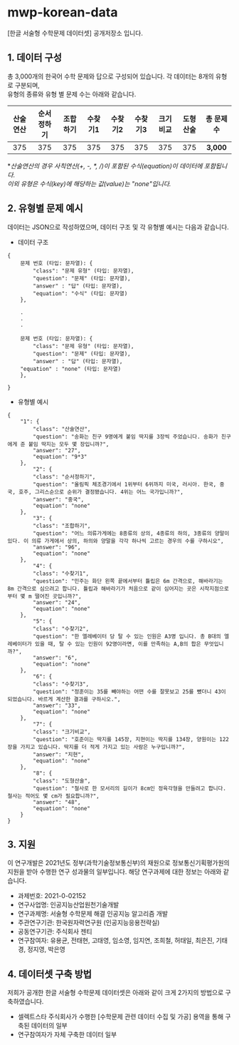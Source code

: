 # mwp-korean-data
[한글 서술형 수학문제 데이터셋] 공개저장소 입니다.    



## 1. 데이터 구성
총 3,000개의 한국어 수학 문제와 답으로 구성되어 있습니다. 각 데이터는 8개의 유형로 구분되며,    
유형의 종류와 유형 별 문제 수는 아래와 같습니다.



| 산술연산 | 순서정하기 | 조합하기 | 수찾기1 | 수찾기2 | 수찾기3 | 크기비교 | 도형산술 | 총 문제 수 |
| :---: | :---: | :---: | :---: | :---: | :---: | :---: | :---: | :---: |
| 375 | 375 | 375 | 375 | 375 | 375 | 375 | 375 | **3,000** |



*_산술연산의 경우 사칙연산(+, -, *, /)이 포함된 수식(equation)이 데이터에 포함됩니다._    
*이외 유형은 수식(key)에 해당하는 값(value)는 "none"입니다.*    
     
     
     
## 2. 유형별 문제 예시

데이터는 JSON으로 작성하였으며, 데이터 구조 및 각 유형별 예시는 다음과 같습니다.

- 데이터 구조
```
{
    문제 번호 (타입: 문자열): {
        "class": "문제 유형" (타입: 문자열),
        "question": "문제" (타입: 문자열),
        "answer" : "답" (타입: 문자열),
        "equation": "수식" (타입: 문자열)
    },
    
    .
    .
    .

    문제 번호 (타입: 문자열): {
        "class": "문제 유형" (타입: 문자열),
        "question": "문제" (타입: 문자열),
        "answer" : "답" (타입: 문자열),
	"equation" : "none" (타입: 문자열)
    },

}
```
- 유형별 예시
```
{   
	"1": {
		"class": "산술연산",
		"question": "송화는 친구 9명에게 붙임 딱지를 3장씩 주었습니다. 송화가 친구에게 준 붙임 딱지는 모두 몇 장입니까?",
		"answer": "27",
		"equation": "9*3"
	},
    	"2": {
		"class": "순서정하기",
		"question": "올림픽 체조경기에서 1위부터 6위까지 미국, 러시아. 한국, 중국, 호주, 그리스순으로 순위가 결정됐습니다. 4위는 어느 국가입니까?",
		"answer": "중국",
		"equation": "none"
	},
    	"3": {
		"class": "조합하기",
		"question": "어느 의류가게에는 8종류의 상의, 4종류의 하의, 3종류의 양말이 있다. 이 의류 가게에서 상의, 하의와 양말을 각각 하나씩 고르는 경우의 수를 구하시오",
		"answer": "96",
		"equation": "none"
	},
    	"4": {
		"class": "수찾기1",
		"question": "민주는 화단 왼쪽 끝에서부터 튤립은 6m 간격으로, 해바라기는 8m 간격으로 심으려고 합니다. 튤립과 해바라기가 처음으로 같이 심어지는 곳은 시작지점으로부터 몇 m 떨어진 곳입니까?",
		"answer": "24",
		"equation": "none"
	},
    	"5": {
		"class": "수찾기2",
		"question": "한 엘레베이터 당 탈 수 있는 인원은 A3명 입니다. 총 B대의 엘레베이터가 있을 때, 탈 수 있는 인원이 92명이라면, 이를 만족하는 A,B의 합은 무엇입니까?",
		"answer": "6",
		"equation": "none"
	},
    	"6": {
		"class": "수찾기3",
		"question": "정훈이는 35를 빼야하는 어떤 수를 잘못보고 25를 뺐더니 43이 되었습니다. 바르게 계산한 결과를 구하시오.",
		"answer": "33",
		"equation": "none"
	},
    	"7": {
		"class": "크기비교",
		"question": "호준이는 딱지를 145장, 지현이는 딱지를 134장, 양원이는 122장을 가지고 있습니다. 딱지를 더 적게 가지고 있는 사람은 누구입니까?",
		"answer": "지현",
		"equation": "none"
	},
    	"8": {
		"class": "도형산술",
		"question": "철사로 한 모서리의 길이가 8cm인 정육각형을 만들려고 합니다. 철사는 적어도 몇 cm가 필요합니까?",
		"answer": "48",
		"equation": "none"
	}
}
```



## 3. 지원
이 연구개발은 2021년도 정부(과학기술정보통신부)의 재원으로 정보통신기획평가원의 지원을 받아 수행한 연구 성과물의 일부입니다.
해당 연구과제에 대한 정보는 아래와 같습니다.
- 과제번호: 2021-0-02152
- 연구사업명: 인공지능산업원천기술개발
- 연구과제명: 서술형 수학문제 해결 인공지능 알고리즘 개발
- 주관연구기관: 한국원자력연구원 (인공지능응용전략실) 
- 공동연구기관: 주식회사 젠티
- 연구참여자: 유용균, 전태현, 고태영, 임소영, 임지연, 조희철, 허태일, 최은진, 기태경, 정지영, 박은영



## 4. 데이터셋 구축 방법
저희가 공개한 한글 서술형 수학문제 데이터셋은 아래와 같이 크게 2가지의 방법으로 구축하였습니다.
- 셀렉트스타 주식회사가 수행한  [수학문제 관련 데이터 수집 및 가공] 용역을 통해 구축된 데이터의 일부
- 연구참여자가 자체 구축한 데이터 일부   


